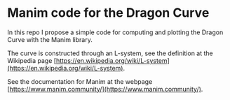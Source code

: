 # Manim code for the Dragon Curve
In this repo I propose a simple code for computing and plotting the Dragon Curve with the Manim library.

The curve is constructed through an L-system, see the definition at the Wikipedia page [https://en.wikipedia.org/wiki/L-system](https://en.wikipedia.org/wiki/L-system).

See the documentation for Manim at the webpage [https://www.manim.community/](https://www.manim.community/).
